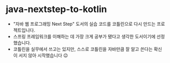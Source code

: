 # java-nextstep-to-kotlin

- "자바 웹 프로그래밍 Next Step" 도서의 실습 코드를 코틀린으로 다시 만드는 프로젝트입니다.
- 스프링 프레임워크를 이해하는 데 가장 크게 공부가 됐다고 생각한 도서이기에 선정했습니다.
- 코틀린을 실무에서 쓰고는 있지만, 스스로 코틀린을 자바만큼 잘 알고 쓴다는 확신이 서지 않아 시작했습니다 😉
